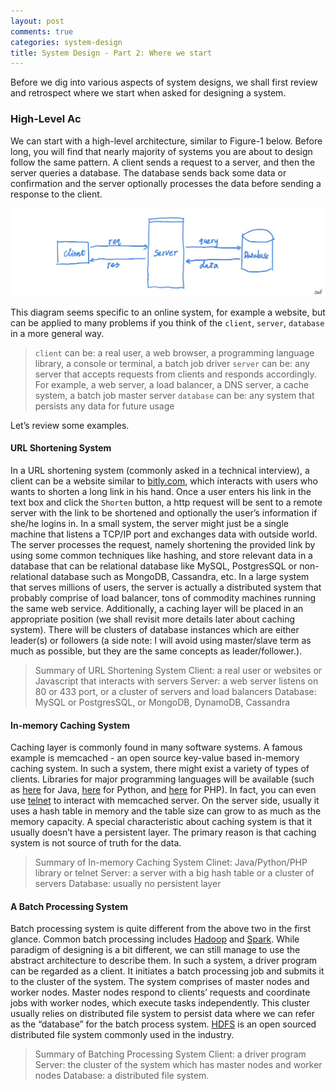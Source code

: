 ```yaml
---
layout: post
comments: true
categories: system-design
title: System Design - Part 2: Where we start
---
```

Before we dig into various aspects of system designs, we shall first review and retrospect where we start when asked for designing a system. 

### High-Level Ac
We can start with a high-level architecture, similar to Figure-1 below. Before long, you will find that nearly majority of systems you are about to design follow the same pattern. A client sends a request to a server, and then the server queries a database. The database sends back some data or confirmation and the server optionally processes the data before sending a response to the client. 

![A Simple System Design to Start](assets/5DE69707-4217-43FB-A7DF-C9ED96E0A99E.jpeg)

This diagram seems specific to an online system, for example a website, but can be applied to many problems if you think of the `client`, `server`, `database` in a more general way. 

> `client` can be: a real user, a web browser, a programming language library, a console or terminal, a batch job driver
> `server` can be: any server that accepts requests from clients and responds accordingly. For example, a web server, a load balancer, a DNS server, a cache system, a batch job master server
> `database` can be: any system that persists any data for future usage

Let’s review some examples.

#### URL Shortening System
In a URL shortening system (commonly asked in a technical interview), a client can be a website similar to [bitly.com](https://bitly.com), which interacts with users who wants to shorten a long link in his hand. Once a user enters his link in the text box and click the `Shorten` button, a http request will be sent to a remote server with the link to be shortened and optionally the user’s information if she/he logins in. In a small system, the server might just be a single machine that listens a TCP/IP port and exchanges data with outside world. The server processes the request, namely shortening the provided link by using some common techniques like hashing, and store relevant data in a database that can be relational database like MySQL, PostgresSQL or non-relational database such as MongoDB, Cassandra, etc. In a large system that serves millions of users, the server is actually a distributed system that probably comprise of load balancer, tons of commodity machines running the same web service. Additionally, a caching layer will be placed in an appropriate position (we shall revisit more details later about caching system). There will be clusters of database instances which are either leader(s) or followers (a side note: I will avoid using master/slave term as much as possible, but they are the same concepts as leader/follower.). 

> Summary of URL Shortening System
> Client: a real user or websites or Javascript that interacts with servers
> Server: a web server listens on 80 or 433 port, or a cluster of servers and load balancers
> Database: MySQL or PostgresSQL, or MongoDB, DynamoDB, Cassandra 

#### In-memory Caching System
Caching layer is commonly found in many software systems. A famous example is memcached - an open source key-value based in-memory caching system. In such a system, there might exist a variety of types of clients. Libraries for major programming languages will be available (such as [here](https://github.com/dustin/java-memcached-client) for Java, [here](https://github.com/pinterest/pymemcache) for Python, and [here](https://github.com/php-memcached-dev/php-memcached) for PHP). In fact, you can even use [telnet](https://en.wikipedia.org/wiki/Telnet) to interact with memcached server. On the server side, usually it uses a hash table in memory and the table size can grow to as much as the memory capacity. A special characteristic about caching system is that it usually doesn’t have a persistent layer. The primary reason is that caching system is not source of truth for the data.

> Summary of In-memory Caching System
> Clinet: Java/Python/PHP library or telnet
> Server: a server with a big hash table or a cluster of servers
> Database: usually no persistent layer

#### A Batch Processing System

Batch processing system is quite different from the above two in the first glance. Common batch processing includes [Hadoop](https://hadoop.apache.org) and [Spark](https://spark.apache.org). While paradigm of designing is a bit different, we can still manage to use the abstract architecture to describe them. In such a system, a driver program can be regarded as a client. It initiates a batch processing job and submits it to the cluster of the system. The system comprises of master nodes and worker nodes. Master nodes respond to clients’ requests and coordinate jobs with worker nodes, which execute tasks independently. This cluster usually relies on distributed file system to persist data where we can refer as the “database” for the batch process system. [HDFS](https://hdfs.apache.org) is an open sourced distributed file system commonly used in the industry.

> Summary of Batching Processing System
> Client: a driver program
> Server: the cluster of the system which has master nodes and worker nodes
> Database: a distributed file system. 


<!--stackedit_data:
eyJoaXN0b3J5IjpbLTM1MTc2Njk5Niw4Njg5ODA1OTMsMTE5Mj
YzMjA1NCw3MTgyNTg4NzIsLTMwMDc4Mzc5MSwxODk0Mjg3MjUs
MTMwMzQzOTQyOSwtOTYwMDczMzMyLC02MjI3ODU4MjIsMjA1Mz
Y2OTQyOSw1MTY3Mjc2MDUsLTQ0NzUwMDIxMiwtMTA4NTgyNjE1
LC0xMDg1ODI2MTUsLTY4NTkyNDYzN119
-->